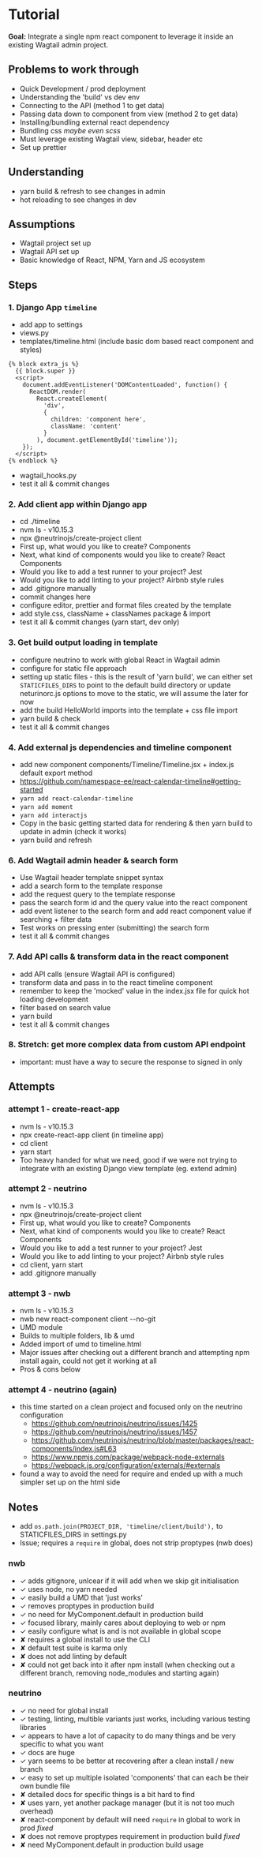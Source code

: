 # Tutorial

**Goal:** Integrate a single npm react component to leverage it inside an existing Wagtail admin project.

## Problems to work through

- Quick Development / prod deployment
- Understanding the 'build' vs dev env
- Connecting to the API (method 1 to get data)
- Passing data down to component from view (method 2 to get data)
- Installing/bundling external react dependency
- Bundling css _maybe even scss_
- Must leverage existing Wagtail view, sidebar, header etc
- Set up prettier

## Understanding

- yarn build & refresh to see changes in admin
- hot reloading to see changes in dev

## Assumptions

- Wagtail project set up
- Wagtail API set up
- Basic knowledge of React, NPM, Yarn and JS ecosystem

## Steps

### 1. Django App `timeline`

- add app to settings
- views.py
- templates/timeline.html (include basic dom based react component and styles)

```django
{% block extra_js %}
  {{ block.super }}
  <script>
    document.addEventListener('DOMContentLoaded', function() {
      ReactDOM.render(
        React.createElement(
          'div',
          {
            children: 'component here',
            className: 'content'
          }
        ), document.getElementById('timeline'));
    });
  </script>
{% endblock %}
```

- wagtail_hooks.py
- test it all & commit changes

### 2. Add client app within Django app

- cd ./timeline
- nvm ls - v10.15.3
- npx @neutrinojs/create-project client
- First up, what would you like to create? Components
- Next, what kind of components would you like to create? React Components
- Would you like to add a test runner to your project? Jest
- Would you like to add linting to your project? Airbnb style rules
- add .gitignore manually
- commit changes here
- configure editor, prettier and format files created by the template
- add style.css, className + classNames package & import
- test it all & commit changes (yarn start, dev only)

### 3. Get build output loading in template

- configure neutrino to work with global React in Wagtail admin
- configure for static file approach
- setting up static files - this is the result of 'yarn build', we can either set `STATICFILES_DIRS` to point to the default build directory or update neturinorc.js options to move to the static, we will assume the later for now
- add the build HelloWorld imports into the template + css file import
- yarn build & check
- test it all & commit changes

### 4. Add external js dependencies and timeline component

- add new component components/Timeline/Timeline.jsx + index.js default export method
- https://github.com/namespace-ee/react-calendar-timeline#getting-started
- `yarn add react-calendar-timeline`
- `yarn add moment`
- `yarn add interactjs`
- Copy in the basic getting started data for rendering & then yarn build to update in admin (check it works)
- yarn build and refresh

### 6. Add Wagtail admin header & search form

- Use Wagtail header template snippet syntax
- add a search form to the template response
- add the request query to the template response
- pass the search form id and the query value into the react component
- add event listener to the search form and add react component value if searching + filter data
- Test works on pressing enter (submitting) the search form
- test it all & commit changes

### 7. Add API calls & transform data in the react component

- add API calls (ensure Wagtail API is configured)
- transform data and pass in to the react timeline component
- remember to keep the 'mocked' value in the index.jsx file for quick hot loading development
- filter based on search value
- yarn build
- test it all & commit changes

### 8. Stretch: get more complex data from custom API endpoint

- important: must have a way to secure the response to signed in only

## Attempts

### attempt 1 - create-react-app

- nvm ls - v10.15.3
- npx create-react-app client (in timeline app)
- cd client
- yarn start
- Too heavy handed for what we need, good if we were not trying to integrate with an existing Django view template (eg. extend admin)

### attempt 2 - neutrino

- nvm ls - v10.15.3
- npx @neutrinojs/create-project client
- First up, what would you like to create? Components
- Next, what kind of components would you like to create? React Components
- Would you like to add a test runner to your project? Jest
- Would you like to add linting to your project? Airbnb style rules
- cd client, yarn start
- add .gitignore manually

### attempt 3 - nwb

- nvm ls - v10.15.3
- nwb new react-component client --no-git
- UMD module
- Builds to multiple folders, lib & umd
- Added import of umd to timeline.html
- Major issues after checking out a different branch and attempting npm install again, could not get it working at all
- Pros & cons below

### attempt 4 - neutrino (again)

- this time started on a clean project and focused only on the neutrino configuration
  - https://github.com/neutrinojs/neutrino/issues/1425
  - https://github.com/neutrinojs/neutrino/issues/1457
  - https://github.com/neutrinojs/neutrino/blob/master/packages/react-components/index.js#L63
  - https://www.npmjs.com/package/webpack-node-externals
  - https://webpack.js.org/configuration/externals/#externals
- found a way to avoid the need for require and ended up with a much simpler set up on the html side

## Notes

- add `os.path.join(PROJECT_DIR, 'timeline/client/build'),` to STATICFILES_DIRS in settings.py
- Issue; requires a `require` in global, does not strip proptypes (nwb does)

### nwb

- ✓ adds gitignore, unlcear if it will add when we skip git initialisation
- ✓ uses node, no yarn needed
- ✓ easily build a UMD that 'just works'
- ✓ removes proptypes in production build
- ✓ no need for MyComponent.default in production build
- ✓ focused library, mainly cares about deploying to web or npm
- ✓ easily configure what is and is not available in global scope
- ✘ requires a global install to use the CLI
- ✘ default test suite is karma only
- ✘ does not add linting by default
- ✘ could not get back into it after npm install (when checking out a different branch, removing node_modules and starting again)

### neutrino

- ✓ no need for global install
- ✓ testing, linting, multible variants just works, including various testing libraries
- ✓ appears to have a lot of capacity to do many things and be very specific to what you want
- ✓ docs are huge
- ✓ yarn seems to be better at recovering after a clean install / new branch
- ✓ easy to set up multiple isolated 'components' that can each be their own bundle file
- ✘ detailed docs for specific things is a bit hard to find
- ✘ uses yarn, yet another package manager (but it is not too much overhead)
- ✘ react-component by default will need `require` in global to work in prod _fixed_
- ✘ does not remove proptypes requirement in production build _fixed_
- ✘ need MyComponent.default in production build usage
